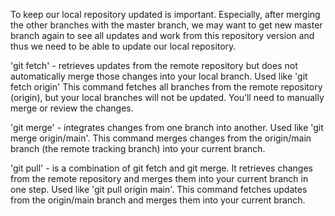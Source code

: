 To keep our local repository updated is important. Especially, after merging the other branches with the master branch, we may want to get new master branch again to see all updates and work from this repository version and thus we need to be able to update our local repository.

'git fetch' - retrieves updates from the remote repository but does not automatically merge those changes into your local branch. Used like 'git fetch origin'
This command fetches all branches from the remote repository (origin), but your local branches will not be updated. You’ll need to manually merge or review the changes.

'git merge' - integrates changes from one branch into another. Used like 'git merge origin/main'.
This command merges changes from the origin/main branch (the remote tracking branch) into your current branch.

'git pull' - is a combination of git fetch and git merge. It retrieves changes from the remote repository and merges them into your current branch in one step.
Used like 'git pull origin main'.
This command fetches updates from the origin/main branch and merges them into your current branch.